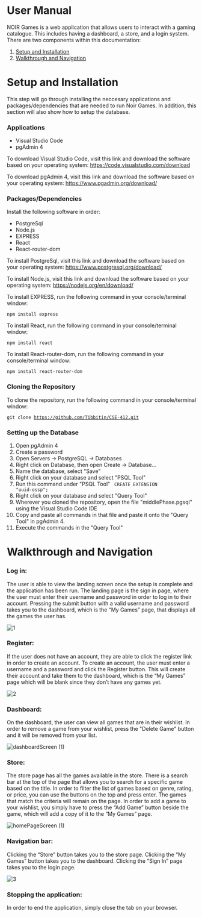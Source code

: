 # User Manual
NOIR Games is a web application that allows users to interact with a gaming catalogue. This includes having a dashboard, a store, and a login system. There are two components within this documentation:

1. [Setup and Installation](#Setup-and-Installation)
2. [Walkthrough and Navigation](#Walkthrough-and-Navigation)

# Setup and Installation
This step will go through installing the neccesary applications and packages/dependencies that are needed to run Noir Games. In addition, this section will also show how to setup the database.

### Applications
* Visual Studio Code
* pgAdmin 4

To download Visual Studio Code, visit this link and download the software based on your operating system: https://code.visualstudio.com/download

To download pgAdmin 4, visit this link and download the software based on your operating system: https://www.pgadmin.org/download/

### Packages/Dependencies
Install the following software in order:
* PostgreSql
* Node.js
* EXPRESS 
* React
* React-router-dom

To install PostgreSql, visit this link and download the software based on your operating system: https://www.postgresql.org/download/

To install Node.js, visit this link and download the software based on your operating system: https://nodejs.org/en/download/

To install EXPRESS, run the following command in your console/terminal window: 

<code>npm install express</code>

To install React, run the following command in your console/terminal window:

<code>npm install react</code>

To install React-router-dom, run the following command in your console/terminal window:

<code>npm install react-router-dom</code>

### Cloning the Repository
To clone the repository, run the following command in your console/terminal window:

<code>git clone https://github.com/Tibbitin/CSE-412.git</code>

### Setting up the Database
1. Open pgAdmin 4
2. Create a password
3. Open Servers -> PostgreSQL -> Databases
4. Right click on Database, then open Create -> Database...
5. Name the database, select "Save"
6. Right click on your database and select "PSQL Tool"
7. Run this command under "PSQL Tool" <code> CREATE EXTENSION "uuid-ossp"; </code>
8. Right click on your database and select "Query Tool"
9. Wherever you cloned the repository, open the file "middlePhase.pgsql" using the Visual Studio Code IDE
10. Copy and paste all commands in that file and paste it onto the "Query Tool" in pgAdmin 4.
11. Execute the commands in the "Query Tool"




# Walkthrough and Navigation
### Log in:
The user is able to view the landing screen once the setup is complete and the application has been run. The landing page is the sign in page, where the user must enter their username and password in order to log in to their account. Pressing the submit button with a valid username and password takes you to the dashboard, which is the “My Games” page, that displays all the games the user has.

![1](https://user-images.githubusercontent.com/78890952/165027133-c27813f6-0d9d-4143-9272-042f34f7349b.PNG)


### Register:
If the user does not have an account, they are able to click the register link in order to create an account. To create an account, the user must enter a username and a password and click the Register button. This will create their account and take them to the dashboard, which is the “My Games” page which will be blank since they don’t have any games yet.

![2](https://user-images.githubusercontent.com/78890952/165027233-5f47f440-313b-40a0-9ca2-54cd7397b3f9.PNG)

### Dashboard:
On the dashboard, the user can view all games that are in their wishlist. In order to remove a game from your wishlist, press the "Delete Game" button and it will be removed from your list.

![dashboardScreen (1)](https://user-images.githubusercontent.com/78890952/165205068-78c054a0-dce8-41a7-93ef-583656e5cade.JPG)



### Store:
The store page has all the games available in the store. There is a search bar at the top of the page that allows you to search for a specific game based on the title. In order to filter the list of games based on genre, rating, or price, you can use the buttons on the top and press enter. The games that match the criteria will remain on the page. In order to add a game to your wishlist, you simply have to press the “Add Game” button beside the game, which will add a copy of it to the “My Games” page.

![homePageScreen (1)](https://user-images.githubusercontent.com/78890952/165205084-d71120bb-d0e5-4512-9292-df104b4a452f.JPG)



### Navigation bar:
Clicking the “Store” button takes you to the store page. Clicking the “My Games” button takes you to the dashboard. Clicking the “Sign In” page takes you to the login page.

![3](https://user-images.githubusercontent.com/78890952/165027244-8ffbf2be-7af9-4cba-8f0d-874e9ff92ee6.PNG)


### Stopping the application:
In order to end the application, simply close the tab on your browser.
